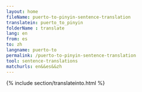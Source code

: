 ```yaml
---
layout: home
fileName: puerto-to-pinyin-sentence-translation
translatein: puerto_to_pinyin
folderName : translate
lang: en
from: es
to: zh
langname: puerto-to
permalink: /puerto-to-pinyin-sentence-translation
tool: sentence-translations
matchurls: en&&es&&zh
---
```

{% include section/translateinto.html %}
